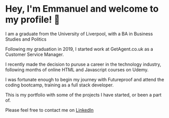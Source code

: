 <h1> Hey, I'm Emmanuel and welcome to my profile! 🙌</h1>

I am a graduate from the University of Liverpool, with a BA in Business Studies and Politics

Following my graduation in 2019, I started work at GetAgent.co.uk as a Customer Service Manager. 

I recently made the decision to puruse a career in the technology industry, following months of online HTML and Javascript courses on Udemy. 

I was fortunate enough to begin my journey with Futureproof and attend the coding bootcamp, training as a full stack developer. 

This is my portfolio with some of the projects I have started, or been a part of. 

Please feel free to contact me on <a href="https://www.linkedin.com/in/emmanuel-sobamowo-7683b1156/">LinkedIn</a>
